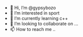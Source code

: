 - 👋 Hi, I’m @gypsybozo
- 👀 I’m interested in sport
- 🌱 I’m currently learning c++
- 💞️ I’m looking to collaborate on ...
- 📫 How to reach me ..

<!---
gypsybozo/gypsybozo is a ✨ special ✨ repository because its `README.md` (this file) appears on your GitHub profile.
You can click the Preview link to take a look at your changes.
--->
